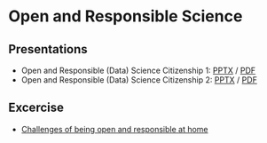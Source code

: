 # Open and Responsible Science

## Presentations

   * Open and Responsible (Data) Science Citizenship 1: [PPTX](https://github.com/CODATA-RDA-DataScienceSchools/Materials/blob/master/docs/DataHeredia2024/OpenResponsibleScience/Costa%20Rica_2024_Ethics_Mon_presentation.pptx) /  [PDF](https://github.com/CODATA-RDA-DataScienceSchools/Materials/blob/master/docs/DataHeredia2024/OpenResponsibleScience/Costa%20Rica_2024_Ethics_Mon_presentation.pdf)
   * Open and Responsible (Data) Science Citizenship 2: [PPTX](https://github.com/CODATA-RDA-DataScienceSchools/Materials/blob/master/docs/DataHeredia2024/OpenResponsibleScience/Costa%20Rica_2024_Ethics_2_presentation.pptx) /  [PDF](https://github.com/CODATA-RDA-DataScienceSchools/Materials/blob/master/docs/DataHeredia2024/OpenResponsibleScience/Costa%20Rica_2024_Ethics_2_presentation.pdf)

## Excercise

   * [Challenges of being open and responsible at home](https://docs.google.com/document/d/1ENRD0jxQ-Wcvgdvt2du0USN1e5LcnXZJ3uEF8ND-O3g/edit?usp=sharing)
